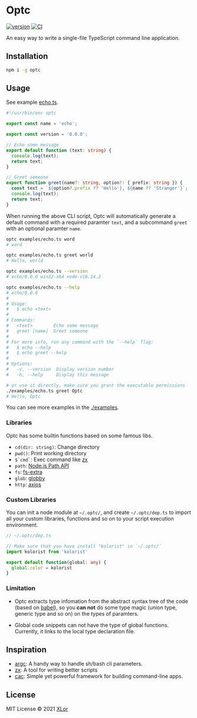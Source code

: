 # Optc

[![version](https://img.shields.io/npm/v/optc?color=rgb%2850%2C203%2C86%29&label=Optc)](https://www.npmjs.com/package/optc) [![CI](https://github.com/yjl9903/Optc/actions/workflows/ci.yml/badge.svg)](https://github.com/yjl9903/Optc/actions/workflows/ci.yml)

An easy way to write a single-file TypeScript command line application.

## Installation

```bash
npm i -g optc
```

## Usage

See example [echo.ts](./examples/echo.ts).

```ts
#!/usr/bin/env optc

export const name = 'echo';

export const version = '0.0.0';

// Echo some message
export default function (text: string) {
  console.log(text);
  return text;
}

// Greet someone
export function greet(name?: string, option?: { prefix: string }) {
  const text = `${option?.prefix ?? 'Hello'}, ${name ?? 'Stranger'}`;
  console.log(text);
  return text;
}
```

When running the above CLI script, Optc will automatically generate a default command with a required paramter `text`, and a subcommand `greet` with an optional paramter `name`.

```bash
optc examples/echo.ts word
# word

optc examples/echo.ts greet world
# Hello, world

optc examples/echo.ts --version
# echo/0.0.0 win32-x64 node-v16.14.2

optc examples/echo.ts --help
# echo/0.0.0
#
# Usage:
#   $ echo <text>
#
# Commands:
#   <text>        Echo some message
#   greet [name]  Greet someone
#
# For more info, run any command with the `--help` flag:
#   $ echo --help
#   $ echo greet --help
#
# Options:
#   -v, --version  Display version number
#   -h, --help     Display this message

# or use it directly, make sure you grant the executable permissions
./examples/echo.ts greet Optc
# Hello, Optc
```

You can see more examples in the [./examples](./examples).

### Libraries

Optc has some builtin functions based on some famous libs.

+ `cd(dir: string)`: Change directory
+ `pwd()`: Print working directory
+ `` $`cmd` ``: Exec command like [zx](https://github.com/google/zx)
+ `path`: [Node.js Path API](https://nodejs.org/api/path.html)
+ `fs`: [fs-extra](https://www.npmjs.com/package/fs-extra)
+ `glob`: [globby](https://www.npmjs.com/package/globby)
+ `http`: [axios](https://www.npmjs.com/package/axios)

### Custom Libraries

You can init a node module at `~/.optc/`, and create `~/.optc/dep.ts` to import all your custom libraries, functions and so on to your script execution environment.

```ts
// ~/.optc/dep.ts

// Make sure that you have install "kolorist" in `~/.optc/`
import kolorist from 'kolorist'

export default function(global: any) {
  global.color = kolorist
}
```

### Limitation

+ Optc extracts type infomation from the abstract syntax tree of the code (based on [babel](https://babeljs.io/)), so you **can not** do some type magic (union type, generic type and so on) on the types of paramters.

+ Global code snippets can not have the type of global functions. Currently, it links to the local type declaration file.

## Inspiration

+ [argc](https://github.com/sigoden/argc): A handy way to handle sh/bash cli parameters.
+ [zx](https://github.com/google/zx): A tool for writing better scripts
+ [cac](https://github.com/cacjs/cac): Simple yet powerful framework for building command-line apps.

## License

MIT License © 2021 [XLor](https://github.com/yjl9903)
